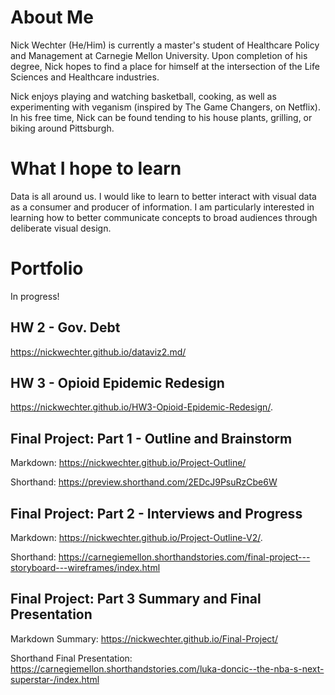 # About Me
Nick Wechter (He/Him) is currently a master's student of Healthcare Policy and Management at Carnegie Mellon University. Upon completion of his degree, Nick hopes to find a place for himself at the intersection of the Life Sciences and Healthcare industries.

Nick enjoys playing and watching basketball, cooking, as well as experimenting with veganism (inspired by The Game Changers, on Netflix). In his free time, Nick can be found tending to his house plants, grilling, or biking around Pittsburgh.

# What I hope to learn
Data is all around us. I would like to learn to better interact with visual data as a consumer and producer of information. I am particularly interested in learning how to better communicate concepts to broad audiences through deliberate visual design. 

# Portfolio
In progress!



## HW 2 - Gov. Debt
https://nickwechter.github.io/dataviz2.md/

## HW 3 - Opioid Epidemic Redesign
https://nickwechter.github.io/HW3-Opioid-Epidemic-Redesign/.

## Final Project: Part 1 - Outline and Brainstorm
Markdown: https://nickwechter.github.io/Project-Outline/

Shorthand: https://preview.shorthand.com/2EDcJ9PsuRzCbe6W

## Final Project: Part 2 - Interviews and Progress
Markdown: https://nickwechter.github.io/Project-Outline-V2/.

Shorthand: https://carnegiemellon.shorthandstories.com/final-project---storyboard---wireframes/index.html

## Final Project: Part 3 Summary and Final Presentation
Markdown Summary: https://nickwechter.github.io/Final-Project/

Shorthand Final Presentation: https://carnegiemellon.shorthandstories.com/luka-doncic--the-nba-s-next-superstar-/index.html
